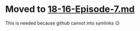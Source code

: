 # Moved to [18-16-Episode-7.md](../links/18-16-Episode-7.md)

This is needed because github cannot into symlinks 😑
